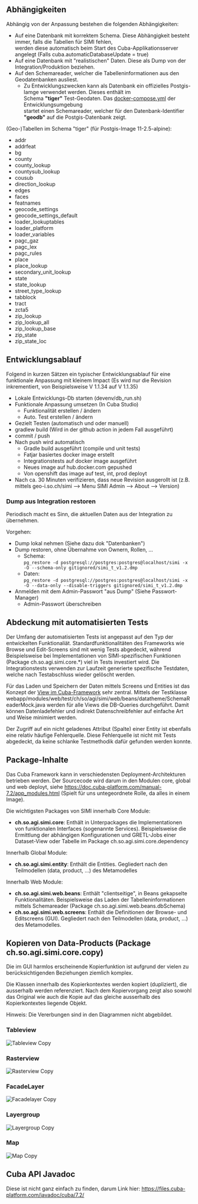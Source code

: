 ## Abhängigkeiten

Abhängig von der Anpassung bestehen die folgenden Abhängigkeiten:

* Auf eine Datenbank mit korrektem Schema. Diese Abhängigkeit besteht immer, falls die Tabellen für SIMI fehlen,    
  werden diese automatisch beim Start des Cuba-Applikationsserver angelegt (Falls cuba.automaticDatabaseUpdate = true)
* Auf eine Datenbank mit "realistischen" Daten. Diese als Dump von der Integration/Produktion beziehen.
* Auf den Schemareader, welcher die Tabelleninformationen aus den Geodatenbanken ausliest.
  * Zu Entwicklungszwecken kann als Datenbank ein offizielles Postgis-Iamge verwendet werden. Dieses enthält im   
    Schema **"tiger"** Test-Geodaten. Das [docker-compose.yml](../devenv/docker-compose.yml) der Entwicklungsumgebung   
    startet einen Schemareader, welcher für den Datenbank-Identifier **"geodb"** auf die Postgis-Datenbank zeigt.
    
(Geo-)Tabellen im Schema "tiger" (für Postgis-Image 11-2.5-alpine):

* addr
* addrfeat
* bg
* county
* county_lookup
* countysub_lookup
* cousub
* direction_lookup
* edges
* faces
* featnames
* geocode_settings
* geocode_settings_default
* loader_lookuptables
* loader_platform
* loader_variables
* pagc_gaz
* pagc_lex
* pagc_rules
* place
* place_lookup
* secondary_unit_lookup
* state
* state_lookup
* street_type_lookup
* tabblock
* tract
* zcta5
* zip_lookup
* zip_lookup_all
* zip_lookup_base
* zip_state
* zip_state_loc 

## Entwicklungsablauf

Folgend in kurzen Sätzen ein typischer Entwicklungsablauf für eine funktionale Anpassung mit kleinem Impact (Es wird nur die Revision inkrementiert, von Beispielsweise V 1.1.34 auf V 1.1.35)

* Lokale Entwicklungs-Db starten (devenv/db_run.sh)
* Funktionale Anpassung umsetzen (In Cuba Studio)
  * Funktionalität erstellen / ändern
  * Auto. Test erstellen / ändern
* Gezielt Testen (automatisch und oder manuell)
* gradlew build (Wird in der github action in jedem Fall ausgeführt)
* commit / push
* Nach push wird automatisch
  * Gradle build ausgeführt (compile und unit tests)
  * Fatjar basiertes docker image erstellt
  * Integrationstests auf docker image ausgeführt
  * Neues image auf hub.docker.com gepushed
  * Von openshift das image auf test, int, prod deployt
* Nach ca. 30 Minuten verifizieren, dass neue Revision ausgerollt ist (z.B. mittels geo-i.so.ch/simi --> Menu SIMI Admin --> About --> Version)

### Dump aus Integration restoren

Periodisch macht es Sinn, die aktuellen Daten aus der Integration zu übernehmen.

Vorgehen:

* Dump lokal nehmen (Siehe dazu dok "Datenbanken")
* Dump restoren, ohne Übernahme von Ownern, Rollen, ... 
  * Schema:   
  ```pg_restore -d postgresql://postgres:postgres@localhost/simi -x -O --schema-only gitignored/simi_t_v1.2.dmp```
  * Daten:   
  ```pg_restore -d postgresql://postgres:postgres@localhost/simi -x -O --data-only --disable-triggers gitignored/simi_t_v1.2.dmp```  
* Anmelden mit dem Admin-Passwort "aus Dump" (Siehe Passwort-Manager)
  * Admin-Passwort überschreiben
  
## Abdeckung mit automatisierten Tests

Der Umfang der automatisierten Tests ist angepasst auf den Typ der entwickelten Funktionaliät. Standardfunktionalitäten des Frameworks wie Browse und Edit-Screens sind mit wenig Tests abgedeckt, während Beispielsweise bei Implementationen von SIMI-spezifischen Funktionen (Package ch.so.agi.simi.core.*) viel in Tests investiert wird. 
Die Integrationstests verwenden zur Laufzeit generierte spezifische Testdaten, welche nach Testabschluss wieder gelöscht werden.

Für das Laden und Speichern der Daten mittels Screens und Entities ist das Konzept der [View im Cuba-Framework](https://doc.cuba-platform.com/manual-latest/views.html) sehr zentral. Mittels der Testklasse webapp/modules/web/test/ch/so/agi/simi/web/beans/datatheme/SchemaReaderMock.java werden für alle Views die DB-Queries durchgeführt. Damit können Datenladefehler und indirekt Datenschreibfehler auf einfache Art und Weise minimiert werden.

Der Zugriff auf ein nicht geladenes Attribut (Spalte) einer Entity ist ebenfalls eine relativ häufige Fehlerquelle. Diese Fehlerquelle ist nicht mit Tests abgedeckt, da keine schlanke Testmethodik dafür gefunden werden konnte. 

## Package-Inhalte

Das Cuba Framework kann in verschiedensten Deployment-Architekturen betrieben werden. Der Sourcecode wird darum in den Modulen core, global und web deployt, siehe https://doc.cuba-platform.com/manual-7.2/app_modules.html (Spielt für uns untegeordnete Rolle, da alles in einem Image).

Die wichtigsten Packages von SIMI innerhalb Core Module:

* **ch.so.agi.simi.core**: Enthält in Unterpackages die Implementationen von funktionalen Interfaces (sogenannte Services). Beispielsweise die Ermittlung der abhängigen Konfigurationen und GRETL-Jobs einer Dataset-View oder Tabelle im Package ch.so.agi.simi.core.dependency

Innerhalb Global Module: 

* **ch.so.agi.simi.entity**: Enthält die Entities. Gegliedert nach den Teilmodellen (data, product, ...) des Metamodelles


Innerhalb Web Module:

* **ch.so.agi.simi.web.beans**: Enthält "clientseitige", in Beans gekapselte Funktionalitäten. Beispielsweise das Laden der Tabelleninformationen mittels Schemareader (Package ch.so.agi.simi.web.beans.dbSchema)
* **ch.so.agi.simi.web.screens**: Enthält die Definitionen der Browse- und Editscreens (GUI). Gegliedert nach den Teilmodellen (data, product, ...) des Metamodelles.

## Kopieren von Data-Products (Package ch.so.agi.simi.core.copy)

Die im GUI harmlos erscheinende Kopierfunktion ist aufgrund der vielen zu berücksichtigenden Beziehungen
ziemlich komplex.

Die Klassen innerhalb des Kopierkontextes werden kopiert (dupliziert), die ausserhalb werden referenziert. 
Nach dem Kopiervorgang zeigt also sowohl das Original wie auch die Kopie auf das gleiche ausserhalb des
Kopierkontextes liegende Objekt.

Hinweis: Die Vererbungen sind in den Diagrammen nicht abgebildet.

### Tableview

![Tableview Copy](res/copy-tableview.png)

### Rasterview

![Rasterview Copy](res/copy-rasterview.png)

### FacadeLayer

![Facadelayer Copy](res/copy-facadelayer.png)

### Layergroup

![Layergroup Copy](res/copy-layergroup.png)

### Map

![Map Copy](res/copy-map.png)

## Cuba API Javadoc

Diese ist nicht ganz einfach zu finden, darum Link hier: https://files.cuba-platform.com/javadoc/cuba/7.2/
